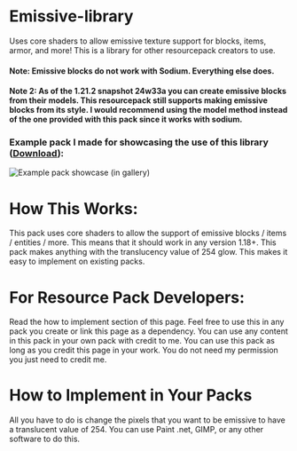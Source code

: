 # Emissive-library
Uses core shaders to allow emissive texture support for blocks, items, armor, and more! This is a library for other resourcepack creators to use.

#### Note: Emissive blocks do not work with Sodium. Everything else does.
#### Note 2: As of the 1.21.2 snapshot 24w33a you can create emissive blocks from their models. This resourcepack still supports making emissive blocks from its style. I would recommend using the model method instead of the one provided with this pack since it works with sodium.

### Example pack I made for showcasing the use of this library ([Download](example.com)):
![Example pack showcase (in gallery)](https://cdn.modrinth.com/data/3I2optIw/images/831308a7cafb0cca53f2dede2cd85ae7ac0a5782.png)

# How This Works:
This pack uses core shaders to allow the support of emissive blocks / items / entities / more.
This means that it should work in any version 1.18+.
This pack makes anything with the translucency value of 254 glow. This makes it easy to implement on existing packs.

# For Resource Pack Developers:
Read the how to implement section of this page. Feel free to use this in any pack you create or link this page as a dependency. You can use any content in this pack in your own pack with credit to me. You can use this pack as long as you credit this page in your work. You do not need my permission you just need to credit me.

# How to Implement in Your Packs
All you have to do is change the pixels that you want to be emissive to have a translucent value of 254. You can use Paint .net, GIMP, or any other software to do this.
